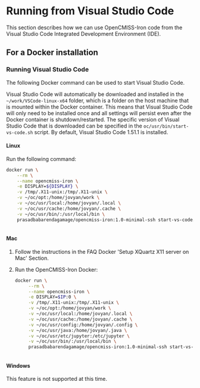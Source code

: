 # Running from Visual Studio Code

This section describes how we can use OpenCMISS-Iron code from the 
Visual Studio Code Integrated Development Environment (IDE).

## For a Docker installation

### Running Visual Studio Code
The following Docker command can be used to start Visual Studio Code. 

Visual Studio Code will automatically be downloaded and installed in the `~/work/VSCode-linux-x64` folder, which is a folder on the host machine that is mounted within the Docker container. This means that Visual Studio Code will only need to be installed once and all settings will persist even after the Docker container is shutdown/restarted. The specific version of Visual Studio Code that is downloaded can be specified in the `oc/usr/bin/start-vs-code.sh` script. By default, Visual Studio Code 1.51.1 is installed.

#### Linux
Run the following command:
```bash
docker run \
    --rm \
    --name opencmiss-iron \
    -e DISPLAY=${DISPLAY} \
    -v /tmp/.X11-unix:/tmp/.X11-unix \
    -v ~/oc/opt:/home/jovyan/work \
    -v ~/oc/usr/local:/home/jovyan/.local \
    -v ~/oc/usr/cache:/home/jovyan/.cache \
    -v ~/oc/usr/bin/:/usr/local/bin \
    prasadbabarendagamage/opencmiss-iron:1.0-minimal-ssh start-vs-code.sh
```

``` Important:: Ensure that there are no trailing spaces following the end of line backslash deliminators.
```

#### Mac
1. Follow the instructions in the FAQ Docker 'Setup XQuartz X11 server on Mac' Section.

2. Run the OpenCMISS-Iron Docker:
    ```bash
    docker run \
         --rm \
         --name opencmiss-iron \
         -e DISPLAY=$IP:0 \
         -v /tmp/.X11-unix:/tmp/.X11-unix \
         -v ~/oc/opt:/home/jovyan/work \
         -v ~/oc/usr/local:/home/jovyan/.local \
         -v ~/oc/usr/cache:/home/jovyan/.cache \
         -v ~/oc/usr/config:/home/jovyan/.config \
         -v ~/oc/usr/java:/home/jovyan/.java \
         -v ~/oc/usr/etc/jupyter:/etc/jupyter \
         -v ~/oc/usr/bin/:/usr/local/bin \
         prasadbabarendagamage/opencmiss-iron:1.0-minimal-ssh start-vs-code.sh
    ```
   
    ``` Important:: Ensure that there are no trailing spaces following the end of line backslash deliminators.
    ```
#### Windows
This feature is not supported at this time.